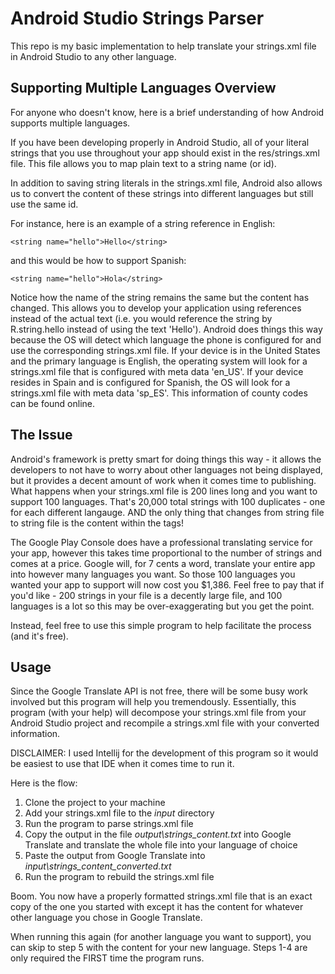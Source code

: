 # Android Studio Strings Parser

This repo is my basic implementation to help translate your strings.xml file in Android Studio to any other language.

## Supporting Multiple Languages Overview
For anyone who doesn't know, here is a brief understanding of how Android supports multiple languages.  

If you have been developing properly in Android Studio, all of your literal strings that you use throughout your app should exist in the res/strings.xml file.  This file allows you to map plain text to a string name (or id).

In addition to saving string literals in the strings.xml file, Android also allows us to convert the content of these strings into different languages but still use the same id.  

For instance, here is an example of a string reference in English:

`<string name="hello">Hello</string>` 

and this would be how to support Spanish:

`<string name="hello">Hola</string>`

Notice how the name of the string remains the same but the content has changed.  This allows you to develop your application using references instead of the actual text (i.e. you would reference the string by R.string.hello instead of using the text 'Hello').  Android does things this way because the OS will detect which language the phone is configured for and use the corresponding strings.xml file.  If your device is in the United States and the primary language is English, the operating system will look for a strings.xml file that is configured with meta data 'en_US'.  If your device resides in Spain and is configured for Spanish, the OS will look for a strings.xml file with meta data 'sp_ES'.  This information of county codes can be found online.

## The Issue
Android's framework is pretty smart for doing things this way - it allows the developers to not have to worry about other languages not being displayed, but it provides a decent amount of work when it comes time to publishing.  What happens when your strings.xml file is 200 lines long and you want to support 100 languages.  That's 20,000 total strings with 100 duplicates - one for each different langauge.  AND the only thing that changes from string file to string file is the content within the <string></string> tags!

The Google Play Console does have a professional translating service for your app, however this takes time proportional to the number of strings and comes at a price.  Google will, for 7 cents a word, translate your entire app into however many languages you want.  So those 100 languages you wanted your app to support will now cost you $1,386.  Feel free to pay that if you'd like - 200 strings in your file is a decently large file, and 100 languages is a lot so this may be over-exaggerating but you get the point.  

Instead, feel free to use this simple program to help facilitate the process (and it's free).

## Usage
Since the Google Translate API is not free, there will be some busy work involved but this program will help you tremendously.  Essentially, this program (with your help) will decompose your strings.xml file from your Android Studio project and recompile a strings.xml file with your converted information.

DISCLAIMER: I used Intellij for the development of this program so it would be easiest to use that IDE when it comes time to run it.

Here is the flow:
1. Clone the project to your machine
2. Add your strings.xml file to the <i>input</i> directory
3. Run the program to parse strings.xml file
4. Copy the output in the file <i>output\strings_content.txt</i> into Google Translate and translate the whole file into your language of choice
5. Paste the output from Google Translate into <i>input\strings_content_converted.txt</i>
6. Run the program to rebuild the strings.xml file

Boom.  You now have a properly formatted strings.xml file that is an exact copy of the one you started with except it has the content for whatever other language you chose in Google Translate.  

When running this again (for another language you want to support), you can skip to step 5 with the content for your new language.  Steps 1-4 are only required the FIRST time the program runs.
